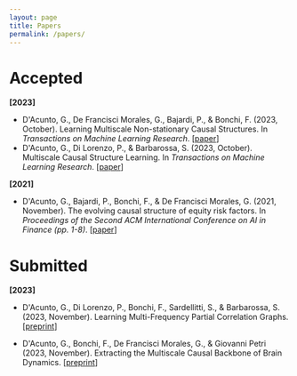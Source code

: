 ```yaml
---
layout: page
title: Papers
permalink: /papers/
---
```


# Accepted
__[2023]__
* D'Acunto, G., De Francisci Morales, G., Bajardi, P., & Bonchi, F. (2023, October). Learning Multiscale Non-stationary Causal Structures. In _Transactions on Machine Learning Research_. [[paper](https://openreview.net/pdf?id=SQnPE63jtA)]
* D'Acunto, G., Di Lorenzo, P., & Barbarossa, S. (2023, October). Multiscale Causal Structure Learning. In _Transactions on Machine Learning Research_. [[paper](https://openreview.net/pdf?id=Ub6XILEF9x)]

__[2021]__
* D'Acunto, G., Bajardi, P., Bonchi, F., & De Francisci Morales, G. (2021, November). The evolving causal structure of equity risk factors. In _Proceedings of the Second ACM International Conference on AI in Finance (pp. 1-8)_. [[paper](https://dl.acm.org/doi/pdf/10.1145/3490354.3494370)]

# Submitted 
__[2023]__
* D'Acunto, G., Di Lorenzo, P., Bonchi, F., Sardellitti, S., & Barbarossa, S. (2023, November). Learning Multi-Frequency Partial Correlation Graphs. [[preprint](https://arxiv.org/pdf/2311.15756.pdf)]

* D'Acunto, G., Bonchi, F., De Francisci Morales, G., & Giovanni Petri (2023, November). Extracting the Multiscale Causal Backbone of Brain Dynamics. [[preprint](https://arxiv.org/pdf/2311.00118.pdf)]

<!-- __[2022]__
* D'Acunto, G., De Francisci Morales, G., Bajardi, P., & Bonchi, F. (2022, August). Learning Multiscale Non-stationary Causal Structures.
* D'Acunto, G., Di Lorenzo, P., & Barbarossa, S. (2022, August). Multiscale Causal Structure Learning.

__[2021]__
* <span style="color:grey"> D'Acunto, G., Bajardi, P., Bonchi, F., & De Francisci Morales, G. (2021, July). The evolving causal structure of equity risk factors.</span> -->